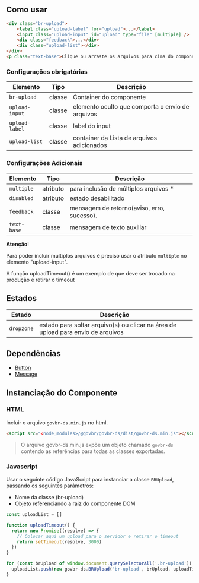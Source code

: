 [version]: # (7.2.7)

## Como usar

```html
<div class="br-upload">
    <label class="upload-label" for="upload">...</label>
    <input class="upload-input" id="upload" type="file" [multiple] />
    <div class="feedback">...</div>
    <div class="upload-list"></div>
</div>
<p class="text-base">Clique ou arraste os arquivos para cima do componente Upload.</p>
```

### Configurações obrigatórias

| Elemento       | Tipo   | Descrição                                        |
| -------------- | ------ | ------------------------------------------------ |
| `br-upload`    | classe | Container do componente                          |
| `upload-input` | classe | elemento oculto que comporta o envio de arquivos |
| `upload-label` | classe | label do input                                   |
| `upload-list`  | classe | container da Lista de arquivos adicionados       |

### Configurações Adicionais

| Elemento    | Tipo     | Descrição                                  |
| ----------- | -------- | ------------------------------------------ |
| `multiple`  | atributo | para inclusão de múltiplos arquivos \*     |
| `disabled`  | atributo | estado desabilitado                        |
| `feedback`  | classe   | mensagem de retorno(aviso, erro, sucesso). |
| `text-base` | classe   | mensagem de texto auxiliar                 |

**Atenção**!

Para poder incluir multiplos arquivos é preciso usar o atributo `multiple` no elemento "upload-input".

A função uploadTimeout() é um exemplo de que deve ser trocado na produção e retirar o timeout

## Estados

| Estado     | Descrição                                                                        |
| ---------- | -------------------------------------------------------------------------------- |
| `dropzone` | estado para soltar arquivo(s) ou clicar na área de upload para envio de arquivos |

## Dependências

- [Button](/components/button)
- [Message](/components/message)

## Instanciação do Componente

### HTML

Incluir o arquivo `govbr-ds.min.js` no html.

```html
<script src="<node_modules>/@govbr/govbr-ds/dist/govbr-ds.min.js"></script>
```

> O arquivo govbr-ds.min.js expõe um objeto chamado `govbr-ds` contendo as referências para todas as classes exportadas.

### Javascript

Usar o seguinte código JavaScript para instanciar a classe `BRUpload`, passando os seguintes parâmetros:

- Nome da classe (br-upload)
- Objeto referenciando a raiz do componente DOM

```javascript
const uploadList = []

function uploadTimeout() {
  return new Promise((resolve) => {
    // Colocar aqui um upload para o servidor e retirar o timeout
    return setTimeout(resolve, 3000)
  })
}

for (const brUpload of window.document.querySelectorAll('.br-upload')) {
  uploadList.push(new govbr-ds.BRUpload('br-upload', brUpload, uploadTimeout))
}
```
